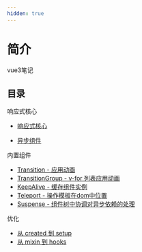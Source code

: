 ```yaml
---
hidden: true
---
```

# 简介

vue3笔记

## 目录

响应式核心
* [响应式核心](./响应式核心.md)

* [异步组件](./异步组件.md)

内置组件

* [Transition - 应用动画](./Transition.md)
* [TransitionGroup - v-for 列表应用动画](./TransitionGroup.md)
* [KeepAlive - 缓存组件实例](./KeepAlive.md)
* [Teleport - 操作模板在dom中位置](./Teleport.md)
* [Suspense - 组件树中协调对异步依赖的处理](./Suspense.md)
  
优化

* [从 created 到 setup](./hooks.md)
* [从 mixin 到 hooks](./hooks.md)







